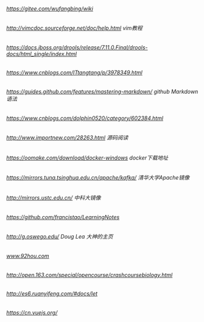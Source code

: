 ###### https://gitee.com/wufangbing/wiki   
###### http://vimcdoc.sourceforge.net/doc/help.html    vim教程
###### https://docs.jboss.org/drools/release/7.11.0.Final/drools-docs/html_single/index.html     
###### https://www.cnblogs.com/ITtangtang/p/3978349.html
###### https://guides.github.com/features/mastering-markdown/   github Markdown 语法
###### https://www.cnblogs.com/dolphin0520/category/602384.html
###### http://www.importnew.com/28263.html     源码阅读
###### https://oomake.com/download/docker-windows    docker下载地址
###### https://mirrors.tuna.tsinghua.edu.cn/apache/kafka/   清华大学Apache镜像
###### http://mirrors.ustc.edu.cn/    中科大镜像
###### https://github.com/francistao/LearningNotes
###### http://g.oswego.edu/     Doug Lea 大神的主页
###### www.92hou.com
###### http://open.163.com/special/opencourse/crashcoursebiology.html
###### http://es6.ruanyifeng.com/#docs/let
###### https://cn.vuejs.org/
